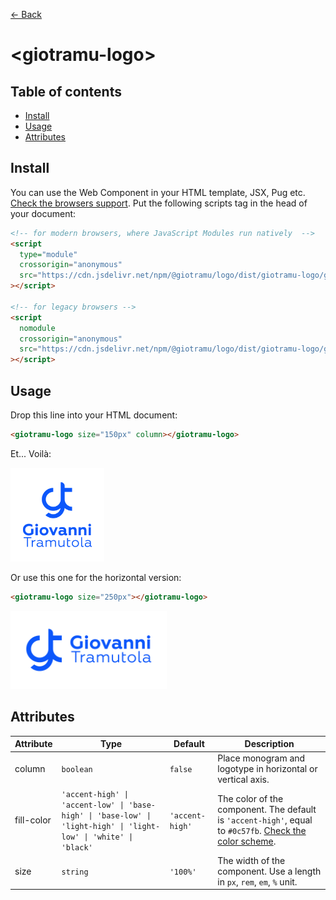 [← Back](../README.md)

# \<giotramu-logo>

## Table of contents

- [Install](#install)
- [Usage](#usage)
- [Attributes](#attributes)

## Install

You can use the Web Component in your HTML template, JSX, Pug etc. [Check the browsers support](./browsers-support.md).
Put the following scripts tag in the head of your document:

```html
<!-- for modern browsers, where JavaScript Modules run natively  -->
<script
  type="module"
  crossorigin="anonymous"
  src="https://cdn.jsdelivr.net/npm/@giotramu/logo/dist/giotramu-logo/giotramu-logo.esm.js"
></script>

<!-- for legacy browsers -->
<script
  nomodule
  crossorigin="anonymous"
  src="https://cdn.jsdelivr.net/npm/@giotramu/logo/dist/giotramu-logo/giotramu-logo.js"
></script>
```

## Usage

Drop this line into your HTML document:

```html
<giotramu-logo size="150px" column></giotramu-logo>
```

Et... Voilà:

<img width="150px" src="../resources/svg/logo-vertical.svg" alt="Giovanni Tramutola" />

Or use this one for the horizontal version:

```html
<giotramu-logo size="250px"></giotramu-logo>
```

<img width="250px" src="../resources/svg/logo-horizontal.svg" alt="Giovanni Tramutola" />

## Attributes

<table>
  <thead>
    <tr>
      <th>Attribute</th>
      <th>Type</th>
      <th>Default</th>
      <th>Description</th>
    </tr>
  <tbody>
    <tr>
      <td>column</td>
      <td><code>boolean</code></td>
      <td><code>false</code></td>
      <td>Place monogram and logotype in horizontal or vertical axis.</td>
    </tr>
    <tr>
      <td>fill-color</td>
      <td><code>'accent-high' | 'accent-low' | 'base-high' | 'base-low' | 'light-high' | 'light-low' | 'white' | 'black'</code></td>
      <td><code>'accent-high'</code></td>
      <td>The color of the component. The default is <code>'accent-high'</code>, equal to <code>#0c57fb</code>. <a href="./color-scheme.md" title="Color scheme">Check the color scheme</a>.</td>
    </tr>
    <tr>
      <td>size</td>
      <td><code>string</code></td>
      <td><code>'100%'</code></td>
      <td>The width of the component. Use a length in <code>px</code>, <code>rem</code>, <code>em</code>, <code>%</code> unit.
      </td>
    <tr>
  </tbody>
</table>

